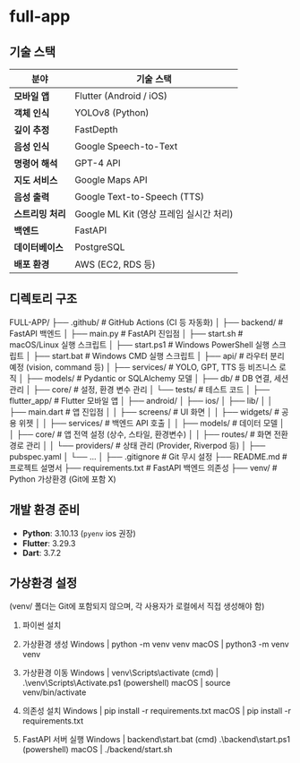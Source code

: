 # full-app

## 기술 스택

| 분야            | 기술 스택                                                     |
|----------------|-------------------------------------------------------------|
| **모바일 앱**    | Flutter (Android / iOS)                                     |
| **객체 인식**    | YOLOv8 (Python)                                             |
| **깊이 추정**    | FastDepth                                                   |
| **음성 인식**    | Google Speech-to-Text                                       |
| **명령어 해석**   | GPT-4 API                                                  |
| **지도 서비스**   | Google Maps API                                            |
| **음성 출력**    | Google Text-to-Speech (TTS)                                 |
| **스트리밍 처리** | Google ML Kit (영상 프레임 실시간 처리)                           |
| **백엔드**       | FastAPI                                                    |
| **데이터베이스**  | PostgreSQL                                                  |
| **배포 환경**    | AWS (EC2, RDS 등)                                           |


## 디렉토리 구조
FULL-APP/
├── .github/                  # GitHub Actions (CI 등 자동화)
│
├── backend/                  # FastAPI 백엔드
│   ├── main.py               # FastAPI 진입점
│   ├── start.sh              # macOS/Linux 실행 스크립트
│   ├── start.ps1             # Windows PowerShell 실행 스크립트
│   ├── start.bat             # Windows CMD 실행 스크립트
│   ├── api/                  # 라우터 분리 예정 (vision, command 등)
│   ├── services/             # YOLO, GPT, TTS 등 비즈니스 로직
│   ├── models/               # Pydantic or SQLAlchemy 모델
│   ├── db/                   # DB 연결, 세션 관리
│   ├── core/                 # 설정, 환경 변수 관리
│   └── tests/                # 테스트 코드
│
├── flutter_app/              # Flutter 모바일 앱
│   ├── android/
│   ├── ios/
│   ├── lib/
│   │   ├── main.dart         # 앱 진입점
│   │   ├── screens/          # UI 화면
│   │   ├── widgets/          # 공용 위젯
│   │   ├── services/         # 백엔드 API 호출
│   │   ├── models/           # 데이터 모델
│   │   ├── core/             # 앱 전역 설정 (상수, 스타일, 환경변수)
│   │   ├── routes/           # 화면 전환 경로 관리
│   │   └── providers/        # 상태 관리 (Provider, Riverpod 등)
│   ├── pubspec.yaml
│   └── ...
│
├── .gitignore                # Git 무시 설정
├── README.md                 # 프로젝트 설명서
├── requirements.txt          # FastAPI 백엔드 의존성
├── venv/                     # Python 가상환경 (Git에 포함 X)

## 개발 환경 준비
- **Python**: 3.10.13 (`pyenv` ios 권장)
- **Flutter**: 3.29.3
- **Dart**: 3.7.2

## 가상환경 설정
(venv/ 폴더는 Git에 포함되지 않으며, 각 사용자가 로컬에서 직접 생성해야 함)

1. 파이썬 설치

2. 가상환경 생성
    Windows |   python -m venv venv
    macOS   |   python3 -m venv venv

3. 가상환경 이동
    Windows |   venv\Scripts\activate (cmd)
            |   	.\venv\Scripts\Activate.ps1 (powershell)
    macOS   |   source venv/bin/activate 

4. 의존성 설치
    Windows |   pip install -r requirements.txt
    macOS   |   pip install -r requirements.txt

5. FastAPI 서버 실행
    Windows |   backend\start.bat (cmd)
                .\backend\start.ps1 (powershell)
    macOS   |   ./backend/start.sh
